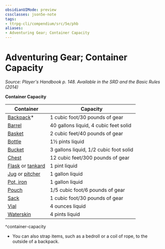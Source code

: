 ```yaml
---
obsidianUIMode: preview
cssclasses: json5e-note
tags:
- ttrpg-cli/compendium/src/5e/phb
aliases:
- Adventuring Gear; Container Capacity
---
```

# Adventuring Gear; Container Capacity
*Source: Player's Handbook p. 148. Available in the <span title='Systems Reference Document (5.1)'>SRD</span> and the Basic Rules (2014)* 

**Container Capacity**

| Container | Capacity |
|-----------|----------|
| [Backpack](/3-Mechanics/CLI/items/backpack-xphb.md)* | 1 cubic foot/30 pounds of gear |
| [Barrel](/3-Mechanics/CLI/items/barrel-xphb.md) | 40 gallons liquid, 4 cubic feet solid |
| [Basket](/3-Mechanics/CLI/items/basket-xphb.md) | 2 cubic feet/40 pounds of gear |
| [Bottle](/3-Mechanics/CLI/items/glass-bottle-xphb.md) | 1½ pints liquid |
| [Bucket](/3-Mechanics/CLI/items/bucket-xphb.md) | 3 gallons liquid, 1/2 cubic foot solid |
| [Chest](/3-Mechanics/CLI/items/chest-xphb.md) | 12 cubic feet/300 pounds of gear |
| [Flask](/3-Mechanics/CLI/items/flask-xphb.md) or [tankard](/3-Mechanics/CLI/items/tankard.md) | 1 pint liquid |
| [Jug](/3-Mechanics/CLI/items/jug-xphb.md) or [pitcher](/3-Mechanics/CLI/items/pitcher.md) | 1 gallon liquid |
| [Pot, iron](/3-Mechanics/CLI/items/iron-pot-xphb.md) | 1 gallon liquid |
| [Pouch](/3-Mechanics/CLI/items/pouch-xphb.md) | 1/5 cubic foot/6 pounds of gear |
| [Sack](/3-Mechanics/CLI/items/sack-xphb.md) | 1 cubic foot/30 pounds of gear |
| [Vial](/3-Mechanics/CLI/items/vial-xphb.md) | 4 ounces liquid |
| [Waterskin](/3-Mechanics/CLI/items/waterskin-xphb.md) | 4 pints liquid |
^container-capacity

* You can also strap items, such as a bedroll or a coil of rope, to the outside of a backpack.